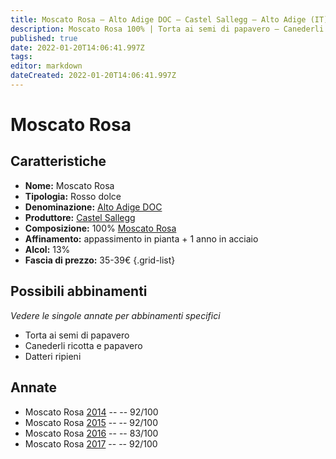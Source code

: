 ```yaml
---
title: Moscato Rosa – Alto Adige DOC – Castel Sallegg – Alto Adige (IT) – 35-39€ – 2★-5★Untitled Page
description: Moscato Rosa 100% | Torta ai semi di papavero – Canederli ricotta e papavero – Datteri ripieni
published: true
date: 2022-01-20T14:06:41.997Z
tags: 
editor: markdown
dateCreated: 2022-01-20T14:06:41.997Z
---
```


# Moscato Rosa

## Caratteristiche
- **Nome:** Moscato Rosa
- **Tipologia:** Rosso dolce
- **Denominazione:** [Alto Adige DOC](/denominazioni/Italia/Alto-Adige/DOC/Alto-Adige)
- **Produttore:** [Castel Sallegg](/produttori/Italia/Alto-Adite/Castel-Sallegg) 
- **Composizione:** 100% [Moscato Rosa](/vitigni/Italia/moscato-rosa)
- **Affinamento:** appassimento in pianta + 1 anno in acciaio
- **Alcol:** 13%
- **Fascia di prezzo:** 35-39€
{.grid-list}



## Possibili abbinamenti
*Vedere le singole annate per abbinamenti specifici*

- Torta ai semi di papavero   
- Canederli ricotta e papavero
- Datteri ripieni

## Annate
- Moscato Rosa [2014](vini/italia/alto-adige/Castel-Sallegg/Moscato-Rosa/2014) -- <span class="star-5"></span> -- 92/100
- Moscato Rosa [2015](vini/italia/alto-adige/Castel-Sallegg/Moscato-Rosa/2015) -- <span class="star-5"></span> -- 92/100
- Moscato Rosa [2016](vini/italia/alto-adige/Castel-Sallegg/Moscato-Rosa/2016) -- <span class="star-2"></span> -- 83/100
- Moscato Rosa [2017](vini/italia/alto-adige/Castel-Sallegg/Moscato-Rosa/2017) -- <span class="star-5"></span> -- 92/100
